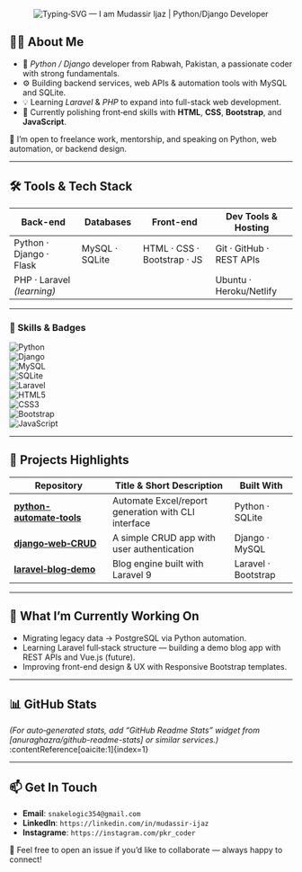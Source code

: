 <!-- ════════════════════════════════════════════════════════════ -->
<!-- ⛳ Welcome • Header Image (Optional Banner/Typing SVG) -->
<p align="center">
  <img
    src="https://readme-typing-svg.herokuapp.com/?font=Inter&size=36&pause=2000&color=1976D2&width=600&height=72&lines=Assalam+o+Alikum!%20👋;I%27m+Mudassir+Ijaz+%7C+Python%2FDjango+Developer;Automation+%7C+MySQL+%7C+SQLite"
    alt="Typing‑SVG — I am Mudassir Ijaz | Python/Django Developer"
  />
</p>

<!-- ════════════════════════════════════════════════════════════ -->
## 👨‍💻 About Me

- 🧠 *Python / Django* developer from Rabwah, Pakistan, a passionate coder with strong fundamentals.
- ⚙️ Building backend services, web APIs & automation tools with MySQL and SQLite.
- 💡 Learning *Laravel* & *PHP* to expand into full-stack web development.
- 🚀 Currently polishing front‑end skills with **HTML**, **CSS**, **Bootstrap**, and **JavaScript**.

📍 I’m open to freelance work, mentorship, and speaking on Python, web automation, or backend design.

---

## 🛠️ Tools & Tech Stack

| Back-end                        | Databases       | Front-end                  | Dev Tools & Hosting       |
|--------------------------------|------------------|----------------------------|----------------------------|
| Python · Django · Flask        | MySQL · SQLite   | HTML · CSS · Bootstrap · JS| Git · GitHub · REST APIs |
| PHP · Laravel *(learning)*     |                  |                            | Ubuntu · Heroku/Netlify    |

---

### 🔖 Skills & Badges

![Python](https://img.shields.io/badge/Python-3.9-blue)  
![Django](https://img.shields.io/badge/Django-3.x-green)  
![MySQL](https://img.shields.io/badge/MySQL-8.0‑15cblue)  
![SQLite](https://img.shields.io/badge/SQLite‑3%20(Localized)-brightgrey)  
![Laravel](https://img.shields.io/badge/Laravel‑9‑PHP-red)  
![HTML5](https://img.shields.io/badge/HTML5-orange?logo=html5&logoColor=white)  
![CSS3](https://img.shields.io/badge/CSS3‑(Flex+Grid)-blue?logo=css3&logoColor=white)  
![Bootstrap](https://img.shields.io/badge/Bootstrap-5‑Front‑End-purple?logo=bootstrap)  
![JavaScript](https://img.shields.io/badge/JavaScript-ECMAScript-green?logo=JavaScript&logoColor=white)  

---

## 🚧 Projects Highlights

<div align="center">
  
| Repository | Title & Short Description | Built With |
|------------|----------------------------|------------|
| [**python-automate‑tools**](https://github.com/YourUsername/python-automate-tools) | Automate Excel/report generation with CLI interface | Python · SQLite |
| [**django‑web‑CRUD**](https://github.com/YourUsername/django-web-crud) | A simple CRUD app with user authentication | Django · MySQL |
| [**laravel‑blog‑demo**](https://github.com/YourUsername/laravel-blog-demo) | Blog engine built with Laravel 9 | Laravel · Bootstrap |



</div>

---

## 🚀 What I’m Currently Working On

- Migrating legacy data → PostgreSQL via Python automation.
- Learning Laravel full‑stack structure — building a demo blog app with REST APIs and Vue.js (future).
- Improving front-end design & UX with Responsive Bootstrap templates.

---

## 📊 GitHub Stats

<!--[![Your GitHub stats](https://github-readme-stats.vercel.app/api?username=YourUsername&show_icons=true&theme=react)](https://github.com/YourUsername)-->
*(For auto‑generated stats, add “GitHub Readme Stats” widget from [anuraghazra/github-readme-stats] or similar services.)* :contentReference[oaicite:1]{index=1}

---

## 📫 Get In Touch

- **Email**: `snakelogic354@gmail.com`  
- **LinkedIn**: `https://linkedin.com/in/mudassir-ijaz`  
- **Instagrame**: `https://instagram.com/pkr_coder`

💬 Feel free to open an issue if you’d like to collaborate — always happy to connect!

